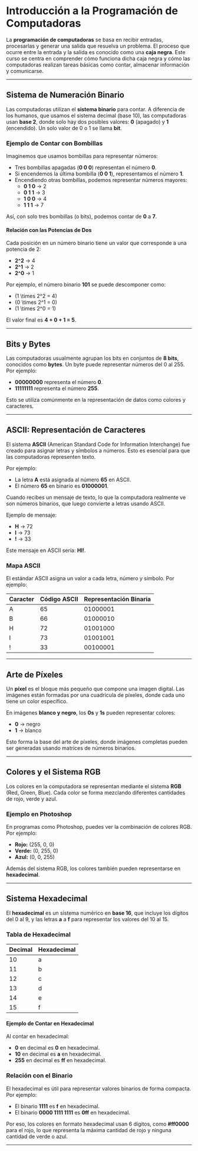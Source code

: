 # Introducción a la Programación de Computadoras

La **programación de computadoras** se basa en recibir entradas, procesarlas y generar una salida que resuelva un problema. El proceso que ocurre entre la entrada y la salida es conocido como una **caja negra**. Este curso se centra en comprender cómo funciona dicha caja negra y cómo las computadoras realizan tareas básicas como contar, almacenar información y comunicarse.

---

## Sistema de Numeración Binario

Las computadoras utilizan el **sistema binario** para contar. A diferencia de los humanos, que usamos el sistema decimal (base 10), las computadoras usan **base 2**, donde solo hay dos posibles valores: **0** (apagado) y **1** (encendido). Un solo valor de 0 o 1 se llama **bit**.

### Ejemplo de Contar con Bombillas

Imaginemos que usamos bombillas para representar números:

- Tres bombillas apagadas (**0 0 0**) representan el número **0**.
- Si encendemos la última bombilla (**0 0 1**), representamos el número **1**.
- Encendiendo otras bombillas, podemos representar números mayores:
  - **0 1 0** → 2
  - **0 1 1** → 3
  - **1 0 0** → 4
  - **1 1 1** → 7

Así, con solo tres bombillas (o bits), podemos contar de **0** a **7**.

#### Relación con las Potencias de Dos

Cada posición en un número binario tiene un valor que corresponde a una potencia de 2:

- **2^2** → 4
- **2^1** → 2
- **2^0** → 1

Por ejemplo, el número binario **101** se puede descomponer como:

- \(1 \times 2^2 = 4\)
- \(0 \times 2^1 = 0\)
- \(1 \times 2^0 = 1\)

El valor final es **4 + 0 + 1 = 5**.

---

## Bits y Bytes

Las computadoras usualmente agrupan los bits en conjuntos de **8 bits**, conocidos como **bytes**. Un byte puede representar números del 0 al 255. Por ejemplo:

- **00000000** representa el número **0**.
- **11111111** representa el número **255**.

Esto se utiliza comúnmente en la representación de datos como colores y caracteres.

---

## ASCII: Representación de Caracteres

El sistema **ASCII** (American Standard Code for Information Interchange) fue creado para asignar letras y símbolos a números. Esto es esencial para que las computadoras representen texto.

Por ejemplo:

- La letra **A** está asignada al número **65** en ASCII.
- El número **65** en binario es **01000001**.

Cuando recibes un mensaje de texto, lo que la computadora realmente ve son números binarios, que luego convierte a letras usando ASCII.

Ejemplo de mensaje:

- **H** → 72
- **I** → 73
- **!** → 33

Este mensaje en ASCII sería: **HI!**.

### Mapa ASCII

El estándar ASCII asigna un valor a cada letra, número y símbolo. Por ejemplo:

| Caracter | Código ASCII | Representación Binaria |
| -------- | ------------ | ---------------------- |
| A        | 65           | 01000001               |
| B        | 66           | 01000010               |
| H        | 72           | 01001000               |
| I        | 73           | 01001001               |
| !        | 33           | 00100001               |

---

## Arte de Píxeles

Un **píxel** es el bloque más pequeño que compone una imagen digital. Las imágenes están formadas por una cuadrícula de píxeles, donde cada uno tiene un color específico.

En imágenes **blanco y negro**, los **0s** y **1s** pueden representar colores:

- **0** → negro
- **1** → blanco

Esto forma la base del arte de píxeles, donde imágenes completas pueden ser generadas usando matrices de números binarios.

---

## Colores y el Sistema RGB

Los colores en la computadora se representan mediante el sistema **RGB** (Red, Green, Blue). Cada color se forma mezclando diferentes cantidades de rojo, verde y azul.

### Ejemplo en Photoshop

En programas como Photoshop, puedes ver la combinación de colores RGB. Por ejemplo:

- **Rojo:** (255, 0, 0)
- **Verde:** (0, 255, 0)
- **Azul:** (0, 0, 255)

Además del sistema RGB, los colores también pueden representarse en **hexadecimal**.

---

## Sistema Hexadecimal

El **hexadecimal** es un sistema numérico en **base 16**, que incluye los dígitos del 0 al 9, y las letras **a** a **f** para representar los valores del 10 al 15.

### Tabla de Hexadecimal

| Decimal | Hexadecimal |
| ------- | ----------- |
| 10      | a           |
| 11      | b           |
| 12      | c           |
| 13      | d           |
| 14      | e           |
| 15      | f           |

#### Ejemplo de Contar en Hexadecimal

Al contar en hexadecimal:

- **0** en decimal es **0** en hexadecimal.
- **10** en decimal es **a** en hexadecimal.
- **255** en decimal es **ff** en hexadecimal.

### Relación con el Binario

El hexadecimal es útil para representar valores binarios de forma compacta. Por ejemplo:

- El binario **1111** es **f** en hexadecimal.
- El binario **0000 1111 1111** es **0ff** en hexadecimal.

Por eso, los colores en formato hexadecimal usan 6 dígitos, como **#ff0000** para el rojo, lo que representa la máxima cantidad de rojo y ninguna cantidad de verde o azul.

---
